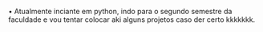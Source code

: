 • Atualmente inciante em python, indo para o segundo semestre da faculdade e vou tentar colocar aki alguns projetos caso der certo kkkkkkk.
